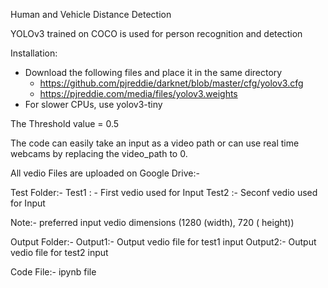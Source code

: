 Human and Vehicle Distance Detection

YOLOv3 trained on COCO is used for person recognition and detection

Installation:
* Download the following files and place it in the same directory
   - https://github.com/pjreddie/darknet/blob/master/cfg/yolov3.cfg
   - https://pjreddie.com/media/files/yolov3.weights
* For slower CPUs, use yolov3-tiny 

The Threshold value = 0.5

The code can easily take an input as a video path or can use real time webcams by replacing the video_path to 0.

All vedio Files are uploaded on Google Drive:-

Test Folder:-
Test1 : - First vedio used for Input
Test2 :- Seconf vedio used for Input

Note:- preferred input vedio dimensions (1280 (width), 720 ( height))

Output Folder:-
Output1:- Output vedio file for test1 input
Output2:- Output vedio file for test2 input

Code File:- ipynb file


